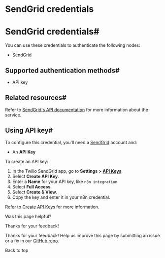 # SendGrid credentials

[ ](https://github.com/n8n-io/n8n-docs/edit/main/docs/integrations/builtin/credentials/sendgrid.md "Edit this page")

# SendGrid credentials#

You can use these credentials to authenticate the following nodes:

  * [SendGrid](../../app-nodes/n8n-nodes-base.sendgrid/)



## Supported authentication methods#

  * API key



## Related resources#

Refer to [SendGrid's API documentation](https://www.twilio.com/docs/sendgrid/api-reference) for more information about the service.

## Using API key#

To configure this credential, you'll need a [SendGrid](https://sendgrid.com) account and:

  * An **API Key**



To create an API key:

  1. In the Twilio SendGrid app, go to **Settings >** [**API Keys**](https://app.sendgrid.com/settings/api_keys).
  2. Select **Create API Key**.
  3. Enter a **Name** for your API key, like `n8n integration`.
  4. Select **Full Access**.
  5. Select **Create & View**.
  6. Copy the key and enter it in your n8n credential.



Refer to [Create API Keys](https://www.twilio.com/docs/sendgrid/api-reference/api-keys/create-api-keys) for more information.

Was this page helpful? 

Thanks for your feedback! 

Thanks for your feedback! Help us improve this page by submitting an issue or a fix in our [GitHub repo](https://github.com/n8n-io/n8n-docs). 

Back to top 
